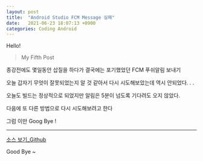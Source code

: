 ```yaml
---
layout: post
title:  "Android Studio FCM Message 실패"
date:   2021-06-23 18:07:13 +0900
categories: Coding Android
---
```

Hello! 
> My Fifth Post

종강전에도 몇일동안 삽질을 하다가 결국에는 포기했었던 FCM 푸쉬알림 보내기 

오늘 갑자기 무엇이 잘못되었는지 알 것 같아서 다시 시도해보았는데 역시 안되었다. . .

오늘도 빌드는 정상적으로 되었지만 알림은 5분이 넘도록 기다려도 오지 않았다.

다음에 또 다른 방법으로 다시 시도해보려고 한다

그럼 이만 Goog Bye !

---

[소스 보기_Github](https://github.com/Enterprise09/Flutter_Study/tree/main/fcm_test)

Good Bye ~ 